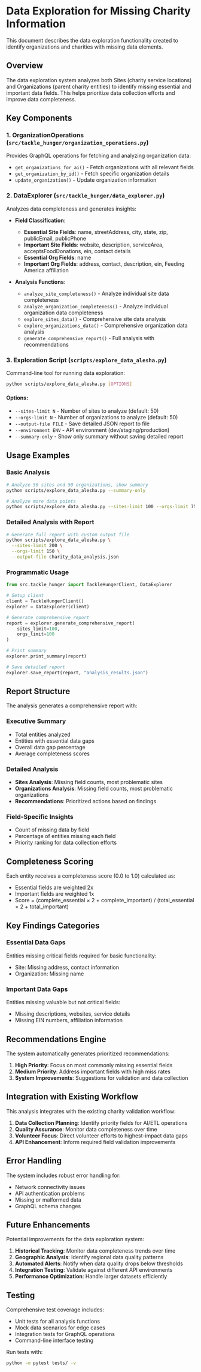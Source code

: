 # Data Exploration for Missing Charity Information

This document describes the data exploration functionality created to identify organizations and charities with missing data elements.

## Overview

The data exploration system analyzes both Sites (charity service locations) and Organizations (parent charity entities) to identify missing essential and important data fields. This helps prioritize data collection efforts and improve data completeness.

## Key Components

### 1. OrganizationOperations (`src/tackle_hunger/organization_operations.py`)

Provides GraphQL operations for fetching and analyzing organization data:

- `get_organizations_for_ai()` - Fetch organizations with all relevant fields
- `get_organization_by_id()` - Fetch specific organization details
- `update_organization()` - Update organization information

### 2. DataExplorer (`src/tackle_hunger/data_explorer.py`)

Analyzes data completeness and generates insights:

- **Field Classification**:
  - **Essential Site Fields**: name, streetAddress, city, state, zip, publicEmail, publicPhone
  - **Important Site Fields**: website, description, serviceArea, acceptsFoodDonations, ein, contact details
  - **Essential Org Fields**: name
  - **Important Org Fields**: address, contact, description, ein, Feeding America affiliation

- **Analysis Functions**:
  - `analyze_site_completeness()` - Analyze individual site data completeness
  - `analyze_organization_completeness()` - Analyze individual organization data completeness
  - `explore_sites_data()` - Comprehensive site data analysis
  - `explore_organizations_data()` - Comprehensive organization data analysis
  - `generate_comprehensive_report()` - Full analysis with recommendations

### 3. Exploration Script (`scripts/explore_data_alesha.py`)

Command-line tool for running data exploration:

```bash
python scripts/explore_data_alesha.py [OPTIONS]
```

#### Options:
- `--sites-limit N` - Number of sites to analyze (default: 50)
- `--orgs-limit N` - Number of organizations to analyze (default: 50)
- `--output-file FILE` - Save detailed JSON report to file
- `--environment ENV` - API environment (dev/staging/production)
- `--summary-only` - Show only summary without saving detailed report

## Usage Examples

### Basic Analysis
```bash
# Analyze 50 sites and 50 organizations, show summary
python scripts/explore_data_alesha.py --summary-only

# Analyze more data points
python scripts/explore_data_alesha.py --sites-limit 100 --orgs-limit 75
```

### Detailed Analysis with Report
```bash
# Generate full report with custom output file
python scripts/explore_data_alesha.py \
  --sites-limit 200 \
  --orgs-limit 150 \
  --output-file charity_data_analysis.json
```

### Programmatic Usage
```python
from src.tackle_hunger import TackleHungerClient, DataExplorer

# Setup client
client = TackleHungerClient()
explorer = DataExplorer(client)

# Generate comprehensive report
report = explorer.generate_comprehensive_report(
    sites_limit=100, 
    orgs_limit=100
)

# Print summary
explorer.print_summary(report)

# Save detailed report
explorer.save_report(report, "analysis_results.json")
```

## Report Structure

The analysis generates a comprehensive report with:

### Executive Summary
- Total entities analyzed
- Entities with essential data gaps
- Overall data gap percentage
- Average completeness scores

### Detailed Analysis
- **Sites Analysis**: Missing field counts, most problematic sites
- **Organizations Analysis**: Missing field counts, most problematic organizations
- **Recommendations**: Prioritized actions based on findings

### Field-Specific Insights
- Count of missing data by field
- Percentage of entities missing each field
- Priority ranking for data collection efforts

## Completeness Scoring

Each entity receives a completeness score (0.0 to 1.0) calculated as:
- Essential fields are weighted 2x
- Important fields are weighted 1x
- Score = (complete_essential × 2 + complete_important) / (total_essential × 2 + total_important)

## Key Findings Categories

### Essential Data Gaps
Entities missing critical fields required for basic functionality:
- Site: Missing address, contact information
- Organization: Missing name

### Important Data Gaps  
Entities missing valuable but not critical fields:
- Missing descriptions, websites, service details
- Missing EIN numbers, affiliation information

## Recommendations Engine

The system automatically generates prioritized recommendations:

1. **High Priority**: Focus on most commonly missing essential fields
2. **Medium Priority**: Address important fields with high miss rates
3. **System Improvements**: Suggestions for validation and data collection

## Integration with Existing Workflow

This analysis integrates with the existing charity validation workflow:

1. **Data Collection Planning**: Identify priority fields for AI/ETL operations
2. **Quality Assurance**: Monitor data completeness over time
3. **Volunteer Focus**: Direct volunteer efforts to highest-impact data gaps
4. **API Enhancement**: Inform required field validation improvements

## Error Handling

The system includes robust error handling for:
- Network connectivity issues
- API authentication problems
- Missing or malformed data
- GraphQL schema changes

## Future Enhancements

Potential improvements for the data exploration system:

1. **Historical Tracking**: Monitor data completeness trends over time
2. **Geographic Analysis**: Identify regional data quality patterns
3. **Automated Alerts**: Notify when data quality drops below thresholds
4. **Integration Testing**: Validate against different API environments
5. **Performance Optimization**: Handle larger datasets efficiently

## Testing

Comprehensive test coverage includes:
- Unit tests for all analysis functions
- Mock data scenarios for edge cases
- Integration tests for GraphQL operations
- Command-line interface testing

Run tests with:
```bash
python -m pytest tests/ -v
```